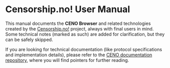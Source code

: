 # Censorship.no! User Manual

This manual documents the **CENO Browser** and related technologies created by the [Censorship.no!](https://censorship.no/) project, always with final users in mind.  Some technical notes (marked as such) are added for clarification, but they can be safely skipped.

If you are looking for technical documentation (like protocol specifications and implementation details), please refer to the [CENO documentation repository](https://github.com/censorship-no/ceno-docs/), where you will find pointers for further reading.
